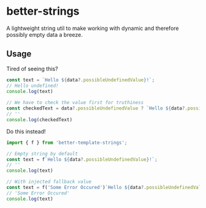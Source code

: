 # better-strings

A lightweight string util to make working with dynamic and therefore possibly empty data a breeze.

## Usage

Tired of seeing this?
```javascript
const text = `Hello ${data?.possibleUndefinedValue}!`;
// Hello undefined!
console.log(text)
  
// We have to check the value first for truthiness
const checkedText = data?.possibleUndefinedValue ? `Hello ${data?.possibleUndefinedValue}!` : '';
// ''
console.log(checkedText)
```

Do this instead!
```javascript
import { f } from 'better-template-strings';

// Empty string by default
const text = f`Hello ${data?.possibleUndefinedValue}!`;
// ''
console.log(text)

// With injected fallback value
const text = f('Some Error Occured')`Hello ${data?.possibleUndefinedValue}!`;
// 'Some Error Occured'
console.log(text)
```